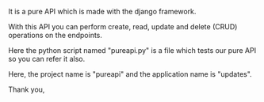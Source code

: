 It is a pure API which is made with the django framework.

With this API you can perform create, read, update and delete (CRUD) operations on the endpoints.

Here the python script named "pureapi.py" is a file which tests our pure API so you can refer it also.

Here, the project name is "pureapi" and the application name is "updates".

Thank you,
